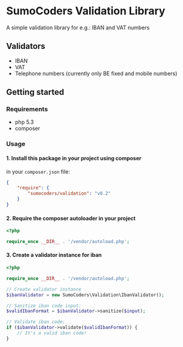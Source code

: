 SumoCoders Validation Library
========================================

A simple validation library for e.g.: IBAN and VAT numbers


Validators
----------------------------------------

- IBAN
- VAT
- Telephone numbers (currently only BE fixed and mobile numbers)


Getting started
----------------------------------------

### Requirements

- php 5.3
- composer


### Usage

#### 1. Install this package in your project using composer

in your `composer.json` file:

```json
{
    "require": {
        "sumocoders/validation": "v0.2"
    }
}
```

#### 2. Require the composer autoloader in your project

```php
<?php

require_once __DIR__ . '/vendor/autoload.php';
```

#### 3. Create a validator instance for iban

```php
<?php

require_once __DIR__ . '/vendor/autoload.php';

// Create validator instance
$ibanValidator = new SumoCoders\Validation\IbanValidator();

// Sanitize iban code input:
$validIbanFormat = $ibanValidator->sanitize($input);

// Validate iban code:
if ($ibanValidator->validate($validIbanFormat)) {
    // It's a valid iban code!
}
```

